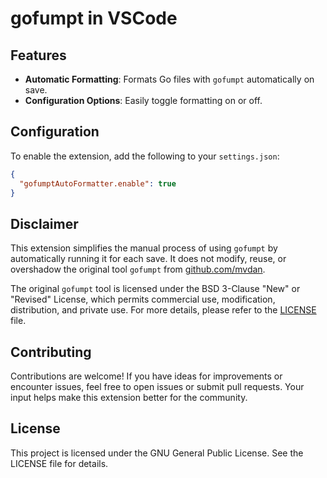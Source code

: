 # gofumpt in VSCode

## Features

- **Automatic Formatting**: Formats Go files with `gofumpt` automatically on save.
- **Configuration Options**: Easily toggle formatting on or off.

## Configuration

To enable the extension, add the following to your `settings.json`:

```json
{
  "gofumptAutoFormatter.enable": true
}
```

## Disclaimer

This extension simplifies the manual process of using `gofumpt` by automatically running it for each save. It does not modify, reuse, or overshadow the original tool `gofumpt` from [github.com/mvdan](https://github.com/mvdan/gofumpt).

The original `gofumpt` tool is licensed under the BSD 3-Clause "New" or "Revised" License, which permits commercial use, modification, distribution, and private use. For more details, please refer to the [LICENSE](https://github.com/mvdan/gofumpt/blob/master/LICENSE) file.

## Contributing

Contributions are welcome! If you have ideas for improvements or encounter issues, feel free to open issues or submit pull requests. Your input helps make this extension better for the community.

## License

This project is licensed under the GNU General Public License. See the LICENSE file for details.
